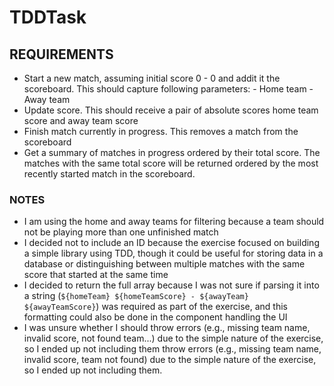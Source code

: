 # TDDTask

## REQUIREMENTS
- Start a new match, assuming initial score 0 - 0 and addit it the scoreboard. 
    This should capture following parameters:
        - Home team
        - Away team
- Update score. This should receive a pair of absolute scores home team score and away team score
- Finish match currently in progress. This removes a match from the scoreboard
- Get a summary of matches in progress ordered by their total score. The matches with the same total score will be returned ordered by the most recently started match in the scoreboard.

### NOTES
- I am using the home and away teams for filtering because a team should not be playing more than one unfinished match
- I decided not to include an ID because the exercise focused on building a simple library using TDD, though it could be useful for storing data in a database or distinguishing between multiple matches with the same score that started at the same time
- I decided to return the full array because I was not sure if parsing it into a string (`${homeTeam} ${homeTeamScore} - ${awayTeam} ${awayTeamScore}`) was required as part of the exercise, and this formatting could also be done in the component handling the UI
- I was unsure whether I should throw errors (e.g., missing team name, invalid score, not found team...) due to the simple nature of the exercise, so I ended up not including them throw errors (e.g., missing team name, invalid score, team not found) due to the simple nature of the exercise, so I ended up not including them.